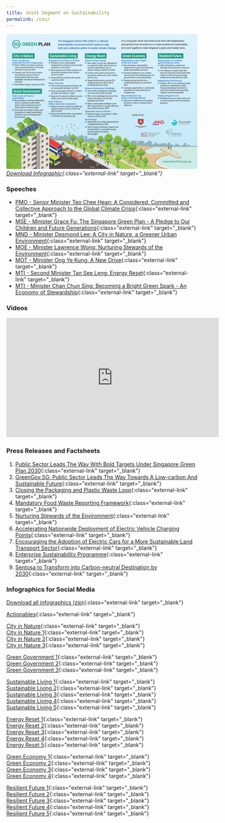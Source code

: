 ```yaml
---
title: Joint Segment on Sustainability 
permalink: /cos/
---
```


![](../resources/cos-sgp-infographics.png) *[Download Infographic](../resources/cos-sgp-infographics.pdf){:class="external-link" target="_blank"}*


### **Speeches**

- [PMO - Senior Minister Teo Chee Hean: A Considered, Committed and Collective Approach to the Global Climate Crisis](/resource-room/2021-03-04-pmo){:class="external-link" target="_blank"}  
- [MSE - Minister Grace Fu: The Singapore Green Plan - A Pledge to Our Children and Future Generations](/resource-room/2021-03-04-mse){:class="external-link" target="_blank"}
- [MND - Minister Desmond Lee: A City in Nature, a Greener Urban Environment](/resource-room/2021-03-04-mnd){:class="external-link" target="_blank"}  
- [MOE - Minister Lawrence Wong: Nurturing Stewards of the Environment](/resource-room/2021-03-04-moe){:class="external-link" target="_blank"}
- [MOT - Minister Ong Ye Kung: A New Drive](/resource-room/2021-03-04-mot){:class="external-link" target="_blank"}  
- [MTI - Second Minister Tan See Leng: Energy Reset](/resource-room/2021-03-04-2-mti){:class="external-link" target="_blank"}  
- [MTI - Minister Chan Chun Sing: Becoming a Bright Green Spark - An Economy of Stewardship](/resource-room/2021-03-04-1-mti){:class="external-link" target="_blank"}  

### **Videos**


<div class="bp-youtube">
    <iframe width="560" height="315" src="https://www.youtube.com/embed/videoseries?list=PLufsUwaI-DoGV6xhtyVKDTz-r1pr7ger3" frameborder="0" allow="accelerometer; autoplay; clipboard-write; encrypted-media; gyroscope; picture-in-picture" allowfullscreen></iframe>
</div>


### **Press Releases and Factsheets**

1. [Public Sector Leads The Way With Bold Targets Under Singapore Green Plan 2030](../resources/cos-sgp-factsheet.pdf){:class="external-link" target="_blank"}
2. [GreenGov.SG: Public Sector Leads The Way Towards A Low-carbon And Sustainable Future](/resource-room/2021-03-04-press-release-on-green-government){:class="external-link" target="_blank"}
3. [Closing the Packaging and Plastic Waste Loop](https://www.nea.gov.sg/docs/default-source/media-files/cos2021/cos2021-media-factsheet-initiatives-to-close-the-packaging-and-plastic-waste-loop.pdf){:class="external-link" target="_blank"}
4. [Mandatory Food Waste Reporting Framework](https://www.nea.gov.sg/docs/default-source/media-files/cos2021/cos2021-media-factsheet-mandatory-framework-for-food-waste-reporting.pdf){:class="external-link" target="_blank"}
6. [Nurturing Stewards of the Environment](https://www.moe.gov.sg/news/press-releases/20210304-learn-for-life-equipping-ourselves-for-a-changing-world-nurturing-stewards-of-the-environment){:class="external-link" target="_blank"}
7. [Accelerating Nationwide Deployment of Electric Vehicle Charging Points](https://www.lta.gov.sg/content/ltagov/en/newsroom/2021/3/news-release/Accelerating_nationwide_deployment_of_electric_vehicle_charging_points.html){:class="external-link" target="_blank"}
8. [Encouraging the Adoption of Electric Cars for a More Sustainable Land Transport Sector](https://www.lta.gov.sg/content/ltagov/en/newsroom/2021/3/news-release/Encouraging_the_adoption_of_electric_cars.html){:class="external-link" target="_blank"}
9. [Enterprise Sustainability Programme](https://www.mti.gov.sg/-/media/MTI/COS-2021/Factsheets/3-ESP_MTI-COS-2021-Media-Factsheet.pdf){:class="external-link" target="_blank"}
10. [Sentosa to Transform into Carbon-neutral Destination by 2030](/resources/sentosa-media-release.pdf){:class="external-link" target="_blank"}

### **Infographics for Social Media**

[Download all infographics (zip)](/images/infographics-social-media-full.zip){:class="external-link" target="_blank"} 

[Actionables](/resources/sgp_actionables.jpg){:class="external-link" target="_blank"}  

[City in Nature](/images/cityinnaturewa.png){:class="external-link" target="_blank"}  
[City in Nature 1](/images/cityinnature1.png){:class="external-link" target="_blank"}  
[City in Nature 2](/images/cityinnature2.png){:class="external-link" target="_blank"}  
[City in Nature 3](/images/cityinnature3.png){:class="external-link" target="_blank"}  

[Green Government 1](/images/greengov1.png){:class="external-link" target="_blank"}  
[Green Government 2](/images/greengov2.png){:class="external-link" target="_blank"}  
[Green Government 3](/images/greengov3.png){:class="external-link" target="_blank"}  

[Sustainable Living 1](/images/sus1.png){:class="external-link" target="_blank"}  
[Sustainable Living 2](/images/sus2.png){:class="external-link" target="_blank"}  
[Sustainable Living 3](/images/sus3.png){:class="external-link" target="_blank"}  
[Sustainable Living 4](/images/sus4.png){:class="external-link" target="_blank"}  
[Sustainable Living 5](/images/sus5.png){:class="external-link" target="_blank"}  

[Energy Reset 1](/images/energy1.png){:class="external-link" target="_blank"}  
[Energy Reset 2](/images/energy2.png){:class="external-link" target="_blank"}  
[Energy Reset 3](/images/energy3.png){:class="external-link" target="_blank"}  
[Energy Reset 4](/images/energy4.png){:class="external-link" target="_blank"}  
[Energy Reset 5](/images/energy5.png){:class="external-link" target="_blank"}  

[Green Economy 1](/images/econ1.png){:class="external-link" target="_blank"}  
[Green Economy 2](/images/econ2.png){:class="external-link" target="_blank"}  
[Green Economy 3](/images/econ3.png){:class="external-link" target="_blank"}  
[Green Economy 4](/images/econ4.png){:class="external-link" target="_blank"}  

[Resilient Future 1](/images/resilient1.png){:class="external-link" target="_blank"}  
[Resilient Future 2](/images/resilient2.png){:class="external-link" target="_blank"}  
[Resilient Future 3](/images/resilient3.png){:class="external-link" target="_blank"}  
[Resilient Future 4](/images/resilient4.png){:class="external-link" target="_blank"}  
[Resilient Future 5](/images/resilient5.png){:class="external-link" target="_blank"}  

